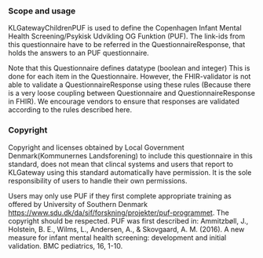 ### Scope and usage
KLGatewayChildrenPUF is used to define the Copenhagen Infant Mental Health Screening/Psykisk Udvikling OG Funktion (PUF). The link-ids from this questionnaire have to be referred in the QuestionnaireResponse, that holds the answers to an PUF questionnaire.

Note that this Questionnaire defines datatype (boolean and integer) This is done for each item in the Questionnaire. However, the FHIR-validator is not able to validate a QuestionnaireResponse using these rules (Because there is a very loose coupling between Questionnaire and QuestionnaireResponse in FHIR). We encourage vendors to ensure that responses are validated according to the rules described here.

### Copyright
Copyright and licenses obtained by Local Government Denmark(Kommunernes Landsforening) to include this questionnaire in this standard, does not mean that clincal systems and users that report to KLGateway using this standard automatically have permission. It is the sole responsibility of users to handle their own permissions.

Users may only use PUF if they first complete appropriate training as offered by University of Southern Denmark https://www.sdu.dk/da/sif/forskning/projekter/puf-programmet. The copyright should be respected. PUF was first described in: Ammitzbøll, J., Holstein, B. E., Wilms, L., Andersen, A., & Skovgaard, A. M. (2016). A new measure for infant mental health screening: development and initial validation. BMC pediatrics, 16, 1-10.